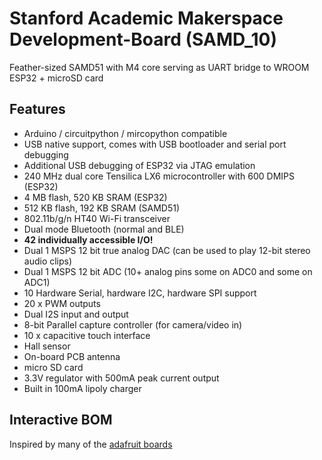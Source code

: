 # Stanford Academic Makerspace Development-Board (SAMD_10)
Feather-sized SAMD51 with M4 core serving as UART bridge to WROOM ESP32 + microSD card

## Features
* Arduino / circuitpython / mircopython compatible
* USB native support, comes with USB bootloader and serial port debugging
* Additional USB debugging of ESP32 via JTAG emulation 
* 240 MHz dual core Tensilica LX6 microcontroller with 600 DMIPS (ESP32)
* 4 MB flash, 520 KB SRAM (ESP32)
* 512 KB flash, 192 KB SRAM (SAMD51)
* 802.11b/g/n HT40 Wi-Fi transceiver
* Dual mode Bluetooth (normal and BLE)
* **42 individually accessible I/O!**
* Dual 1 MSPS 12 bit true analog DAC (can be used to play 12-bit stereo audio clips)
* Dual 1 MSPS 12 bit ADC (10+ analog pins some on ADC0 and some on ADC1)
* 10 Hardware Serial, hardware I2C, hardware SPI support
* 20 x PWM outputs
* Dual I2S input and output
* 8-bit Parallel capture controller (for camera/video in)
* 10 x capacitive touch interface
* Hall sensor
* On-board PCB antenna
* micro SD card
* 3.3V regulator with 500mA peak current output
* Built in 100mA lipoly charger

## Interactive BOM


Inspired by many of the [adafruit boards](https://www.adafruit.com/feather)

